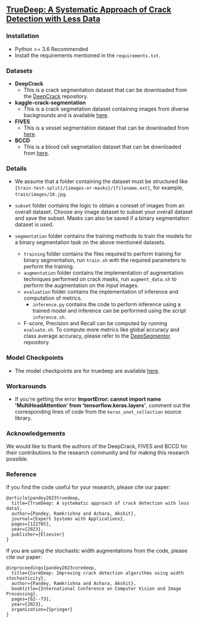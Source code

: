 ## [TrueDeep: A Systematic Approach of Crack Detection with Less Data](https://www.sciencedirect.com/science/article/abs/pii/S0957417423032876)
### Installation
- Python >= 3.6 Recommended
- Install the requirements mentioned in the `requirements.txt`.

### Datasets

- **DeepCrack**
  - This is a crack segmentation dataset that can be downloaded from the [DeepCrack](https://github.com/yhlleo/DeepCrack/blob/master/dataset/DeepCrack.zip) repository.
- **kaggle-crack-segmentation**
  - This is a crack segmetation dataset containing images from diverse backgrounds and is available [here](https://www.kaggle.com/datasets/lakshaymiddha/crack-segmentation-dataset).
- **FIVES**
  - This is a vessel segmentation dataset that can be downloaded from [here](https://figshare.com/ndownloader/files/34969398).
- **BCCD**
  - This is a blood cell segmetation dataset that can be downloaded from [here](https://www.kaggle.com/datasets/jeetblahiri/bccd-dataset-with-mask).

### Details

- We assume that a folder containing the dataset must be structured like `{train-test-split}/{images-or-masks}/{filename.ext}`, for example, `train/images/10.jpg`.

- `subset` folder contains the logic to obtain a coreset of images from an overall dataset. Choose any image dataset to subset your overall dataset and
save the subset. Masks can also be saved if a binary segmentation dataset is used.

- `segmentation` folder contains the training methods to train the models for a binary segmentation task on the above mentioned datasets.
  - `training` folder contains the files required to perform training for binary segmentation, run `train.sh` with the required parameters to perform the training.
  - `augmentation` folder contains the implementation of augmentation techniques performed on crack masks, run `augment_data.sh` to perform the augmentation on the input images.
  - `evaluation` folder contains the implementation of inference and computation of metrics.
    - `inference.py` contains the code to perform inference using a trained model and inference can be performed using the script `inference.sh`.
  - F-score, Precision and Recall can be computed by running `evaluate.sh`. To compute more metrics like global accuracy and class average accuracy, please refer to the [DeepSegmentor](https://github.com/yhlleo/DeepSegmentor/tree/master/eval) repository.

### Model Checkpoints
  - The model checkpoints are for truedeep are available [here](https://drive.google.com/drive/folders/18Ytylwl37ItO8PQKhccitUeJM8V23m1u?usp=drive_link).

### Workarounds
-  If you're getting the error **ImportError: cannot import name 'MultiHeadAttention' from 'tensorflow.keras.layers'**, comment out the corresponding lines of code from the `keras_unet_collection` source library.

### Acknowledgements

We would like to thank the authors of the DeepCrack, FIVES and BCCD for their contributions to the research community and for making this research possible.

### Reference
If you find the code useful for your research, please cite our paper:

```
@article{pandey2023truedeep,
  title={TrueDeep: A systematic approach of crack detection with less data},
  author={Pandey, Ramkrishna and Achara, Akshit},
  journal={Expert Systems with Applications},
  pages={122785},
  year={2023},
  publisher={Elsevier}
}
```

If you are using the stochastic width augmentations from the code, please cite our paper:

```
@inproceedings{pandey2023coredeep,
  title={CoreDeep: Improving crack detection algorithms using width stochasticity},
  author={Pandey, Ramkrishna and Achara, Akshit},
  booktitle={International Conference on Computer Vision and Image Processing},
  pages={62--73},
  year={2023},
  organization={Springer}
}
```